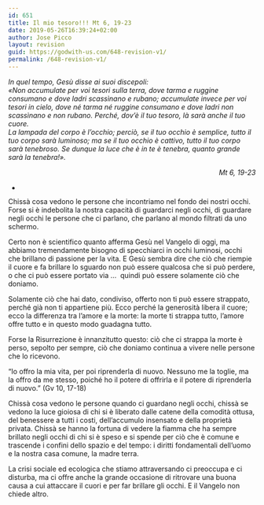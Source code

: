 ```yaml
---
id: 651
title: Il mio tesoro!!! Mt 6, 19-23
date: 2019-05-26T16:39:24+02:00
author: Jose Picco
layout: revision
guid: https://godwith-us.com/648-revision-v1/
permalink: /648-revision-v1/
---
```

_In quel tempo, Gesù disse ai suoi discepoli:  
«Non accumulate per voi tesori sulla terra, dove tarma e ruggine consumano e dove ladri scassìnano e rubano; accumulate invece per voi tesori in cielo, dove né tarma né ruggine consumano e dove ladri non scassìnano e non rubano. Perché, dov&#8217;è il tuo tesoro, là sarà anche il tuo cuore.  
La lampada del corpo è l&#8217;occhio; perciò, se il tuo occhio è semplice, tutto il tuo corpo sarà luminoso; ma se il tuo occhio è cattivo, tutto il tuo corpo sarà tenebroso. Se dunque la luce che è in te è tenebra, quanto grande sarà la tenebra!»._

<p style="text-align:right">
  <em>Mt 6, 19-23</em>
</p>

<ul class="wp-block-gallery columns-1 is-cropped">
  <li class="blocks-gallery-item">
    <figure><img src="https://godwith-us.com/wp-content/uploads/2019/05/Gollum.jpg" alt="" data-id="649" data-link="https://godwith-us.com/?attachment_id=649" class="wp-image-649" srcset="https://incercadidio.com/wp-content/uploads/2019/05/Gollum.jpg 464w, https://incercadidio.com/wp-content/uploads/2019/05/Gollum-300x175.jpg 300w" sizes="(max-width: 464px) 100vw, 464px" /></figure>
  </li>
</ul>

<p style="text-align:right">
</p>

Chissà cosa vedono le persone che incontriamo nel fondo dei nostri occhi. Forse si è indebolita la nostra capacità di guardarci negli occhi, di guardare negli occhi le persone che ci parlano, che parlano al mondo filtrati da uno schermo. 

Certo non è scientifico quanto afferma Gesù nel Vangelo di oggi, ma abbiamo tremendamente bisogno di specchiarci in occhi luminosi, occhi che brillano di passione per la vita. E Gesù sembra dire che ciò che riempie il cuore e fa brillare lo sguardo non può essere qualcosa che si può perdere, o che ci può essere portato via … &nbsp;quindi può essere solamente ciò che doniamo.

Solamente ciò che hai dato, condiviso, offerto non ti può essere strappato, perché già non ti appartiene più. Ecco perché la generosità libera il cuore; ecco la differenza tra l’amore e la morte: la morte ti strappa tutto, l’amore offre tutto e in questo modo guadagna tutto. 

Forse la Risurrezione è innanzitutto questo: ciò che ci strappa la morte è perso, sepolto per sempre, ciò che doniamo continua a vivere nelle persone che lo ricevono. 

“Io offro la mia vita, per poi riprenderla di nuovo. Nessuno me la toglie, ma la offro da me stesso, poiché ho il potere di offrirla e il potere di riprenderla di nuovo.” (Gv 10, 17-18)

Chissà cosa vedono le persone quando ci guardano negli occhi, chissà se vedono la luce gioiosa di chi si è liberato dalle catene della comodità ottusa, del benessere a tutti i costi, dell’accumulo insensato e della proprietà privata. Chissà se hanno la fortuna di vedere la fiamma che ha sempre brillato negli occhi di chi si è speso e si spende per ciò che è comune e trascende i confini dello spazio e del tempo: i diritti fondamentali dell’uomo e la nostra casa comune, la madre terra. 

La crisi sociale ed ecologica che stiamo attraversando ci preoccupa e ci disturba, ma ci offre anche la grande occasione di ritrovare una buona causa a cui attaccare il cuori e per far brillare gli occhi. E il Vangelo non chiede altro.